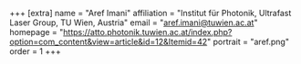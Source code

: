 +++
[extra]
name = "Aref Imani"
affiliation = "Institut für Photonik, Ultrafast Laser Group, TU Wien, Austria"
email = "aref.imani@tuwien.ac.at"
homepage = "https://atto.photonik.tuwien.ac.at/index.php?option=com_content&view=article&id=12&Itemid=42"
portrait = "aref.png"
order = 1
+++
